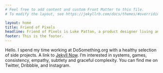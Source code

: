 ```yaml
---
# Feel free to add content and custom Front Matter to this file.
# To modify the layout, see https://jekyllrb.com/docs/themes/#overriding-theme-defaults

layout: home
title: Friend of Pixels
headline: Friend of Pixels is Luke Patton, a product designer living and working in New York city.
footer: This is the footer.
---
```


Hello. I spend my time working at DoSomething.org with a healthy selection of side projects. A link to [Jekyll Now](http://github.com/barryclark/jekyll-now/).
I’m interested in systems, games, consistency, empathy, subtlety and graceful complexity. You can find me on Twitter, Dribbble, and Instagram.
